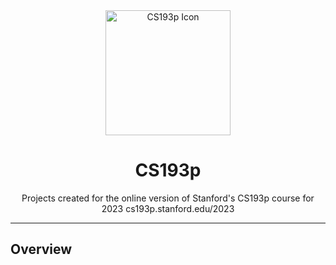 <div align="center">
  <img width="200" height="200" src="assets/CS193p.png" alt= "CS193p Icon">
  <h1>CS193p</h1>
  <p>
    Projects created for the online version of Stanford's CS193p course for 2023
    cs193p.stanford.edu/2023
  </p>
</div>

---

## Overview
